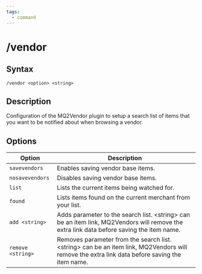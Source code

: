 ```yaml
---
tags:
  - command
---
```


# /vendor

## Syntax

<!--cmd-syntax-start-->
```eqcommand
/vendor <option> <string>
```
<!--cmd-syntax-end-->

## Description

<!--cmd-desc-start-->
Configuration of the MQ2Vendor plugin to setup a search list of items that you want to be notified about when browsing a vendor.
<!--cmd-desc-end-->

## Options

| Option | Description |
|--------|-------------|
| `savevendors` | Enables saving vendor base items. |
| `nosavevendors` | Disables saving vendor base items. |
| `list` | Lists the current items being watched for. |
| `found` | Lists items found on the current merchant from your list. |
| `add <string>` | Adds parameter to the search list. &lt;string&gt; can be an item link, MQ2Vendors will remove the extra link data before saving the item name. |
| `remove <string>` | Removes parameter from the search list. &lt;string&gt; can be an item link, MQ2Vendors will remove the extra link data before saving the item name. |
